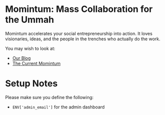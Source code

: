 # Momintum: Mass Collaboration for the Ummah

Momintum accelerates your social entrepreneurship into action. It loves visionaries, ideas, and the people in the trenches who actually do the work.

You may wish to look at:
- [Our Blog](http://momintum.com)
- [The Current Momintum](http://worx.momintum.com)

# Setup Notes

Please make sure you define the following:

- `ENV['admin_email']` for the admin dashboard
